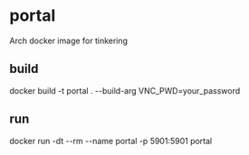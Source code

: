 # portal
Arch docker image for tinkering

## build
docker build -t portal . --build-arg VNC_PWD=your_password

## run
docker run -dt --rm --name portal -p 5901:5901 portal